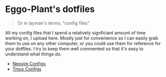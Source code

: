 # Eggo-Plant's dotfiles

> Or in layman's terms; "config files"

All my config files that I spend a relatively signficiant amount of time working on, I upload here. Mostly just for convenience so I can easily grab them to use on any other computer, or you could use them for reference for your dotfiles. I try to keep them well commented so that it's easy to understand what things do.

- [Neovim Configs](https://github.com/Eggo-Plant/dotfiles/tree/main/neovim)
- [Tmux Configs](https://github.com/Eggo-Plant/dotfiles/tree/main/tmux)
